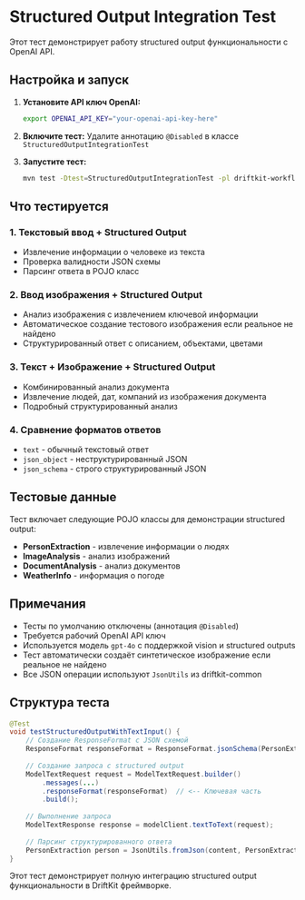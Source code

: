 # Structured Output Integration Test

Этот тест демонстрирует работу structured output функциональности с OpenAI API.

## Настройка и запуск

1. **Установите API ключ OpenAI:**
   ```bash
   export OPENAI_API_KEY="your-openai-api-key-here"
   ```

2. **Включите тест:**
   Удалите аннотацию `@Disabled` в классе `StructuredOutputIntegrationTest`

3. **Запустите тест:**
   ```bash
   mvn test -Dtest=StructuredOutputIntegrationTest -pl driftkit-workflows/driftkit-workflows-core
   ```

## Что тестируется

### 1. Текстовый ввод + Structured Output
- Извлечение информации о человеке из текста
- Проверка валидности JSON схемы
- Парсинг ответа в POJO класс

### 2. Ввод изображения + Structured Output  
- Анализ изображения с извлечением ключевой информации
- Автоматическое создание тестового изображения если реальное не найдено
- Структурированный ответ с описанием, объектами, цветами

### 3. Текст + Изображение + Structured Output
- Комбинированный анализ документа
- Извлечение людей, дат, компаний из изображения документа
- Подробный структурированный анализ

### 4. Сравнение форматов ответов
- `text` - обычный текстовый ответ
- `json_object` - неструктурированный JSON 
- `json_schema` - строго структурированный JSON

## Тестовые данные

Тест включает следующие POJO классы для демонстрации structured output:

- **PersonExtraction** - извлечение информации о людях
- **ImageAnalysis** - анализ изображений  
- **DocumentAnalysis** - анализ документов
- **WeatherInfo** - информация о погоде

## Примечания

- Тесты по умолчанию отключены (аннотация `@Disabled`)
- Требуется рабочий OpenAI API ключ
- Используется модель `gpt-4o` с поддержкой vision и structured outputs
- Тест автоматически создаёт синтетическое изображение если реальное не найдено
- Все JSON операции используют `JsonUtils` из driftkit-common

## Структура теста

```java
@Test
void testStructuredOutputWithTextInput() {
    // Создание ResponseFormat с JSON схемой
    ResponseFormat responseFormat = ResponseFormat.jsonSchema(PersonExtraction.class);
    
    // Создание запроса с structured output
    ModelTextRequest request = ModelTextRequest.builder()
        .messages(...)
        .responseFormat(responseFormat)  // <-- Ключевая часть
        .build();
        
    // Выполнение запроса
    ModelTextResponse response = modelClient.textToText(request);
    
    // Парсинг структурированного ответа
    PersonExtraction person = JsonUtils.fromJson(content, PersonExtraction.class);
}
```

Этот тест демонстрирует полную интеграцию structured output функциональности в DriftKit фреймворке.